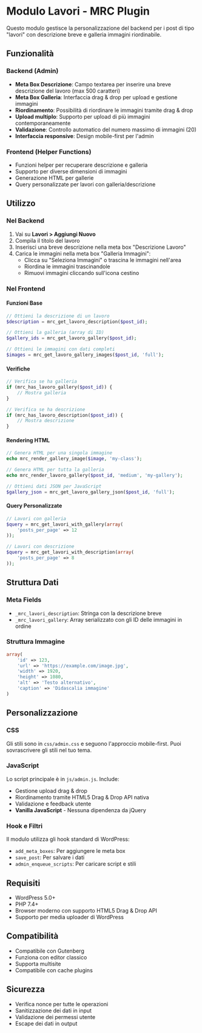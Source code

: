 # Modulo Lavori - MRC Plugin

Questo modulo gestisce la personalizzazione del backend per i post di tipo "lavori" con descrizione breve e galleria immagini riordinabile.

## Funzionalità

### Backend (Admin)
- **Meta Box Descrizione**: Campo textarea per inserire una breve descrizione del lavoro (max 500 caratteri)
- **Meta Box Galleria**: Interfaccia drag & drop per upload e gestione immagini
- **Riordinamento**: Possibilità di riordinare le immagini tramite drag & drop
- **Upload multiplo**: Supporto per upload di più immagini contemporaneamente
- **Validazione**: Controllo automatico del numero massimo di immagini (20)
- **Interfaccia responsive**: Design mobile-first per l'admin

### Frontend (Helper Functions)
- Funzioni helper per recuperare descrizione e galleria
- Supporto per diverse dimensioni di immagini
- Generazione HTML per gallerie
- Query personalizzate per lavori con galleria/descrizione

## Utilizzo

### Nel Backend
1. Vai su **Lavori > Aggiungi Nuovo**
2. Compila il titolo del lavoro
3. Inserisci una breve descrizione nella meta box "Descrizione Lavoro"
4. Carica le immagini nella meta box "Galleria Immagini":
   - Clicca su "Seleziona Immagini" o trascina le immagini nell'area
   - Riordina le immagini trascinandole
   - Rimuovi immagini cliccando sull'icona cestino

### Nel Frontend

#### Funzioni Base
```php
// Ottieni la descrizione di un lavoro
$description = mrc_get_lavoro_description($post_id);

// Ottieni la galleria (array di ID)
$gallery_ids = mrc_get_lavoro_gallery($post_id);

// Ottieni le immagini con dati completi
$images = mrc_get_lavoro_gallery_images($post_id, 'full');
```

#### Verifiche
```php
// Verifica se ha galleria
if (mrc_has_lavoro_gallery($post_id)) {
    // Mostra galleria
}

// Verifica se ha descrizione
if (mrc_has_lavoro_description($post_id)) {
    // Mostra descrizione
}
```

#### Rendering HTML
```php
// Genera HTML per una singola immagine
echo mrc_render_gallery_image($image, 'my-class');

// Genera HTML per tutta la galleria
echo mrc_render_lavoro_gallery($post_id, 'medium', 'my-gallery');

// Ottieni dati JSON per JavaScript
$gallery_json = mrc_get_lavoro_gallery_json($post_id, 'full');
```

#### Query Personalizzate
```php
// Lavori con galleria
$query = mrc_get_lavori_with_gallery(array(
    'posts_per_page' => 12
));

// Lavori con descrizione
$query = mrc_get_lavori_with_description(array(
    'posts_per_page' => 8
));
```

## Struttura Dati

### Meta Fields
- `_mrc_lavori_description`: Stringa con la descrizione breve
- `_mrc_lavori_gallery`: Array serializzato con gli ID delle immagini in ordine

### Struttura Immagine
```php
array(
    'id' => 123,
    'url' => 'https://example.com/image.jpg',
    'width' => 1920,
    'height' => 1080,
    'alt' => 'Testo alternativo',
    'caption' => 'Didascalia immagine'
)
```

## Personalizzazione

### CSS
Gli stili sono in `css/admin.css` e seguono l'approccio mobile-first. Puoi sovrascrivere gli stili nel tuo tema.

### JavaScript
Lo script principale è in `js/admin.js`. Include:
- Gestione upload drag & drop
- Riordinamento tramite HTML5 Drag & Drop API nativa
- Validazione e feedback utente
- **Vanilla JavaScript** - Nessuna dipendenza da jQuery

### Hook e Filtri
Il modulo utilizza gli hook standard di WordPress:
- `add_meta_boxes`: Per aggiungere le meta box
- `save_post`: Per salvare i dati
- `admin_enqueue_scripts`: Per caricare script e stili

## Requisiti
- WordPress 5.0+
- PHP 7.4+
- Browser moderno con supporto HTML5 Drag & Drop API
- Supporto per media uploader di WordPress

## Compatibilità
- Compatibile con Gutenberg
- Funziona con editor classico
- Supporta multisite
- Compatibile con cache plugins

## Sicurezza
- Verifica nonce per tutte le operazioni
- Sanitizzazione dei dati in input
- Validazione dei permessi utente
- Escape dei dati in output
